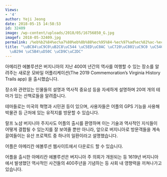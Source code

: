 ```yaml
---
Views:
- '4'
author: Yeji Jeong
date: 2018-05-15 14:58:53
id: 32409
image: /wp-content/uploads/2018/05/16756850_G.jpg
imagef: 2018-05-32409.jpg
permalink: /%eb%b2%84%ec%a7%80%eb%8b%88%ec%95%84-%ec%97%ad%ec%82%ac-%ec%9c%a0%ec%a0%81%ec%a7%80-%ec%95%8c%eb%a0%a4%ec%a3%bc%eb%8a%94-%ec%96%b4%ed%94%8c-%ec%b6%9c%ec%8b%9c/
title: "\uBC84\uC9C0\uB2C8\uC544 \uC5ED\uC0AC \uC720\uC801\uC9C0 \uC54C\uB824\uC8FC\
  \uB294 \uC5B4\uD50C \uCD9C\uC2DC"
---
```


아메리칸 에볼루션은 버지니아의 지난 400여 년간의 역사를 여행할 수 있는 장소를 알려주는 새로운 모바일 어플리케이션(The 2019 Commemoration’s Virginia History Trails app) 을 출시했습니다.

장소와 관련있는 인물들의 설명과 역사적 중요성 등을 자세하게 설명하며 20여 개의 테마가 있는 산책로들을 알려줍니다.

테마들로는 미국의 혁명과 시민권 등이 있으며, 사용자들은 어플의 GPS 기능을 사용해 박물관 등 근처에 있는 유적지를 방문할 수 있습니다.

랄프 노샴 버지니아 주지사도 어플의 출시를 환영하며 이는 기술과 역사적인 지식들이 어떻게 결합될 수 있는지를 잘 보여줄 뿐만 아니라, 앞으로 버지니아로 방문객들을 계속 끌여들이는 유산 프로젝트 중 하나의 일환이라고 설명했습니다.

어플은 아메리칸 에볼루션 웹사이트에서 다운로드 할 수 있습니다.

어플을 출시한 아메리칸 에볼루션은 버지니아 주 의회가 개원되는 등 1619년 버지니아에서 발생했던 역사적인 사건들의 400주년을 기념하는 등 사회 내 영향력을 끼쳐나가고 있습니다.